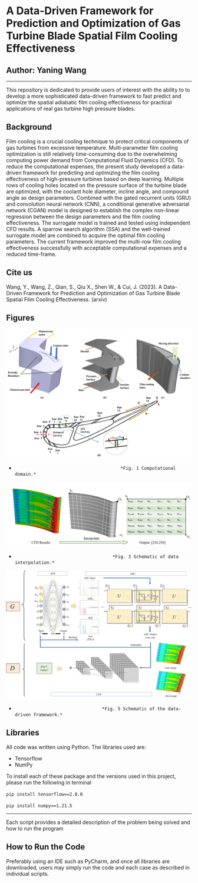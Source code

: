 # A Data-Driven Framework for Prediction and Optimization of Gas Turbine Blade Spatial Film Cooling Effectiveness
## Author: Yaning Wang ##


---------------------------------------------------------------------------------------------------------------------------------
This repository is dedicated to provide users of interest with the ability to  to develop a more sophisticated data-driven framework to fast predict and optimize the spatial adiabatic film cooling effectiveness for practical applications of real gas turbine high pressure blades.

## Background ##
Film cooling is a crucial cooling technique to protect critical components of gas turbines from excessive temperature. Multi-parameter film cooling optimization is still relatively time-consuming due to the overwhelming computing power demand from Computational Fluid Dynamics (CFD). To reduce the computational expenses, the present study developed a data-driven framework for predicting and optimizing the film cooling effectiveness of high-pressure turbines based on deep learning. Multiple rows of cooling holes located on the pressure surface of the turbine blade are optimized, with the coolant hole diameter, incline angle, and compound angle as design parameters. Combined with the gated recurrent units (GRU) and convolution neural network (CNN), a conditional generative adversarial network (CGAN) model is designed to establish the complex non-linear regression between the design parameters and the film cooling effectiveness. The surrogate model is trained and tested using independent CFD results. A sparrow search algorithm (SSA) and the well-trained surrogate model are combined to acquire the optimal film cooling parameters. The current framework improved the multi-row film cooling effectiveness successfully with acceptable computational expenses and a reduced time-frame.
## Cite us ##
Wang, Y., Wang, Z., Qian, S., Qiu X., Shen W., & Cui, J. (2023). A Data-Driven Framework for Prediction and Optimization of Gas Turbine Blade Spatial Film Cooling Effectiveness. (arxiv)
## Figures ##



<img src=./Figures/fig1.png/>
                             
*                                             *Fig. 1 Computational domain.*

<img src=./Figures/fig3.png />
                             
*                                          *Fig. 3 Schematic of data interpolation.*

<img src=./Figures/fig5.png>

*                                      *Fig. 5 Schematic of the data-driven framework.*

## Libraries ##
All code was written using Python. The libraries used are:
* Tensorflow 
* NumPy

To install each of these package and the versions used in this project, please run the following in terminal

`pip install tensorflow==2.8.0`

 `pip install numpy==1.21.5`


---------------------------------------------------------------------------------------------------------------------------------
Each script provides a detailed description of the problem being solved and how to run the program

## How to Run the Code ##
Preferably using an IDE such as PyCharm, and once all libraries are downloaded, users may simply run the code and each case as described in individual scripts.
